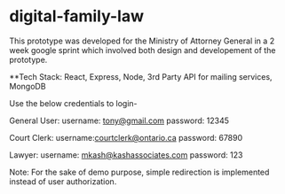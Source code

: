 # digital-family-law

This prototype was developed for the Ministry of Attorney General in a 2 week google sprint which involved both design and developement of the prototype.

**Tech Stack: React, Express, Node, 3rd Party API for mailing services, MongoDB


Use the below credentials to login-

General User:
username: tony@gmail.com
password: 12345

Court Clerk:
username:courtclerk@ontario.ca
password: 67890

Lawyer:
username: mkash@kashassociates.com
password: 123

Note: For the sake of demo purpose, simple redirection is implemented instead of user authorization.

